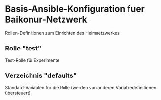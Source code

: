 # Basis-Ansible-Konfiguration fuer Baikonur-Netzwerk
Rollen-Definitionen zum Einrichten des Heimnetzwerkes

## Rolle "test"
Test-Rolle für Experimente

## Verzeichnis "defaults"
Standard-Variablen für die Rolle (werden von anderen Variabledefinitionen übersteuert)
